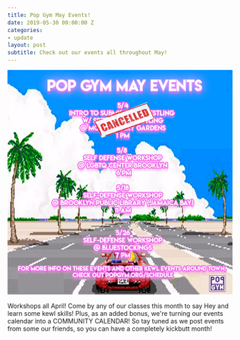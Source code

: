 ```yaml
---
title: Pop Gym May Events!
date: 2019-05-30 00:00:00 Z
categories:
- update
layout: post
subtitle: Check out our events all throughout May!
---
```


![Pop Gym May](/assets/Maycalendar.jpg)

Workshops all April! Come by any of our classes this month to say Hey and learn some kewl skills! Plus, as an added bonus, we're turning our events calendar into a COMMUNITY CALENDAR! So tay tuned as we post events from some our friends, so you can have a completely kickbutt month!
